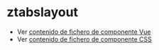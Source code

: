 # ztabslayout

 - Ver [contenido de fichero de componente Vue](./ztabslayout.vue)
 - Ver [contenido de fichero de componente CSS](./ztabslayout.css)
